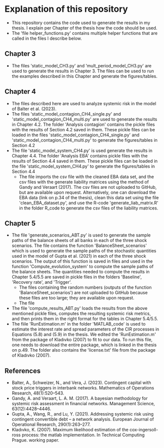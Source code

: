 # Explanation of this repository 

- This repository contains the code used to generate the results in my thesis. I explain per Chapter of the thesis how the code should be used. 
- The 'file helper_functions.py' contains multiple helper functions that are called in the files I describe below. 

## Chapter 3
- The files 'static_model_CH3.py' and 'mult_period_model_CH3.py' are used to generate the results in Chapter 3. The files can be used to run the examples described in this Chapter and generate the figures/tables. 

## Chapter 4 
- The files described here are used to analyze systemic risk in the model of Balter et al. (2023). 
- The files 'static_model_contagion_CH4_single.py' and 'static_model_contagion_CH4_multi.py' are used to generate the results in Chapter 4.2. The folder 'Analysis contagion' contains the pickle files with the results of Section 4.2 saved in them. These pickle files can be loaded in the files 'static_model_contagion_CH4_single.py' and 'static_model_contagion_CH4_multi.py' to generate the figures/tables in Section 4.2 
- The file 'static_model_system_CH4.py' is used generate the results in Chapter 4.4. The folder 'Analysis EBA' contains pickle files with the results of Section 4.4 saved in them. These pickle files can be loaded in the file 'static_model_system_CH4.py' to generate the figures/tables in Section 4.4 
    * The file imports the csv file with the cleaned EBA data set, and the csv files with the generate liability matrices using the method of Gandy and Veraart (2017). The csv files are not uploaded to GitHub, but are available upon request. Alternatively, one can download the EBA data (link on p.34 of the thesis), clean this data set using the file 'clean_EBA_dataset.py', and use the R-code 'generate_liab_matrix.R' in the folder R_code to generate the csv files of the liability matrices.

## Chapter 5
- The file 'generate_scenarios_ABT.py' is used to generate the sample paths of the balance sheets of all banks in each of the three shock scenarios. The file contains the function 'BalanceSheet_scenarios' which is used to generate the sample paths of the stochastic quantities used in the model of Gupta et al. (2021) in each of the three shock scenarios. The output of this function is saved in files and used in the function 'Compute_evolution_system' to compute the sample paths of the balance sheets. The quantities needed to compute the results in Chapter 5.4/5.5 are saved in pickle files in the folders 'Baseline', 'Recovery rate', and 'Trigger'. 
    * The files containing the random numbers (outputs of the function 'BalanceSheet_scenarios') are not uploaded to GitHub because these files are too large; they are available upon request. 
    * The file 
- The file 'compute_results_ABT.py' loads the results from the above mentioned pickle files, computes the resulting systemic risk metrics, and then prints them in the right format for the tables in Chapter 5.4/5.5.
- The fiile 'RunEstimation.m' in the folder 'MATLAB_code' is used to estimate the interest rate and spread parameters of the CIR processes in Equations (5.8) and (5.9) in the thesis. We edited the 'RunEstimation.m' from the package of Kladıvko (2007) to fit to our data. To run this file, one needs to download the entire package, which is linked in the thesis on p.49. The folder also contains the 'license.txt' file from the package of Kladıvko (2007). 

## References
* Balter, A., Schweizer, N., and Vera, J. (2023). Contingent capital with stock price triggers in interbank
networks. Mathematics of Operations Research, 48(1):520–543.
* Gandy, A. and Veraart, L. A. M. (2017). A bayesian methodology for systemic risk assessment in
financial networks. Management Science, 63(12):4428–4446.
* Gupta, A., Wang, R., and Lu, Y. (2021). Addressing systemic risk using contingent convertible debt
– a network analysis. European Journal of Operational Research, 290(1):263–277.
* Kladıvko, K. (2007). Maximum likelihood estimation of the cox-ingersoll-ross process: the matlab
implementation. In Technical Computing Prague. working paper. 


    




    





